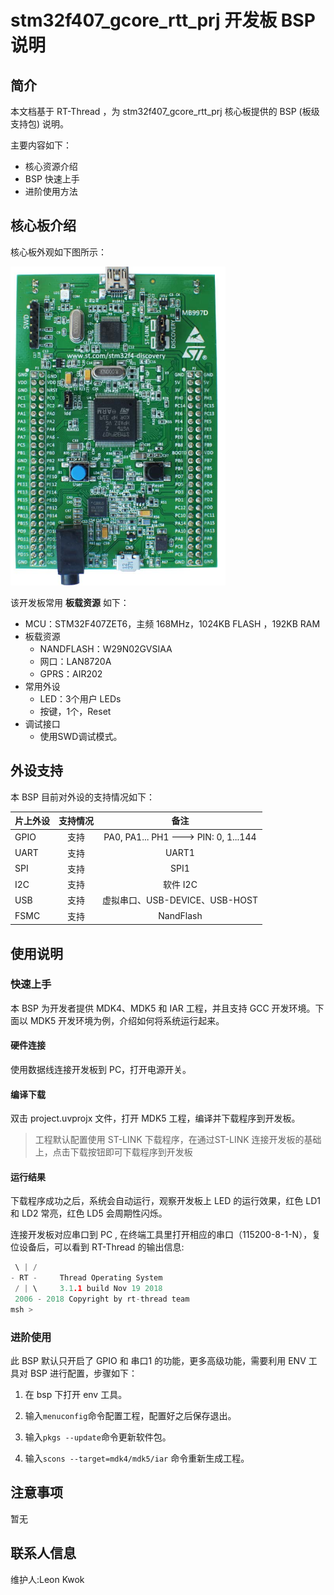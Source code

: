 # stm32f407_gcore_rtt_prj 开发板 BSP 说明

## 简介

本文档基于 RT-Thread ，为 stm32f407_gcore_rtt_prj 核心板提供的 BSP (板级支持包) 说明。

主要内容如下：

- 核心资源介绍
- BSP 快速上手
- 进阶使用方法


## 核心板介绍

核心板外观如下图所示：

![board](figures/board.png)

该开发板常用 **板载资源** 如下：

- MCU：STM32F407ZET6，主频 168MHz，1024KB FLASH ，192KB RAM
- 板载资源
  - NANDFLASH：W29N02GVSIAA
  - 网口：LAN8720A
  - GPRS：AIR202
- 常用外设
  - LED：3个用户 LEDs
  - 按键，1个，Reset
- 调试接口
  - 使用SWD调试模式。	


## 外设支持

本 BSP 目前对外设的支持情况如下：

| **片上外设** | **支持情况** |               **备注**                |
| :------------ | :----------: | :-----------------------------------: |
| GPIO         |     支持     | PA0, PA1... PH1 ---> PIN: 0, 1...144 |
| UART         |     支持     |              UART1              |
| SPI          |     支持     |               SPI1               |
| I2C          |     支持     |               软件 I2C                |
| USB          |     支持     |   虚拟串口、USB-DEVICE、USB-HOST      |
| FSMC         |     支持     |             NandFlash                 |


## 使用说明



### 快速上手

本 BSP 为开发者提供 MDK4、MDK5 和 IAR 工程，并且支持 GCC 开发环境。下面以 MDK5 开发环境为例，介绍如何将系统运行起来。

#### 硬件连接

使用数据线连接开发板到 PC，打开电源开关。

#### 编译下载

双击 project.uvprojx 文件，打开 MDK5 工程，编译并下载程序到开发板。

> 工程默认配置使用 ST-LINK 下载程序，在通过ST-LINK 连接开发板的基础上，点击下载按钮即可下载程序到开发板

#### 运行结果

下载程序成功之后，系统会自动运行，观察开发板上 LED 的运行效果，红色 LD1 和 LD2 常亮，红色 LD5 会周期性闪烁。

连接开发板对应串口到 PC , 在终端工具里打开相应的串口（115200-8-1-N），复位设备后，可以看到 RT-Thread 的输出信息:

```c
 \ | /
- RT -     Thread Operating System
 / | \     3.1.1 build Nov 19 2018
 2006 - 2018 Copyright by rt-thread team
msh >
```
### 进阶使用

此 BSP 默认只开启了 GPIO 和 串口1 的功能，更多高级功能，需要利用 ENV 工具对 BSP 进行配置，步骤如下：

1. 在 bsp 下打开 env 工具。

2. 输入`menuconfig`命令配置工程，配置好之后保存退出。

3. 输入`pkgs --update`命令更新软件包。

4. 输入`scons --target=mdk4/mdk5/iar` 命令重新生成工程。


## 注意事项

暂无

## 联系人信息

维护人:Leon Kwok

